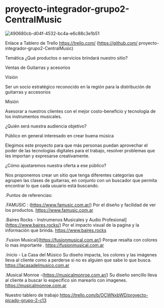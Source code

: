 # proyecto-integrador-grupo2-CentralMusic
![490680cb-d04f-4532-bc4a-e6c88c3e1b51](https://user-images.githubusercontent.com/98064522/155972412-e28a510f-172a-4247-8bf0-789781142635.jpg)



Enlace a Tablero de Trello https://trello.com/
(https://github.com/ proyecto-integrador-grupo2-CentralMusic)

Temática
¿Qué productos o servicios brindará nuestro sitio?

Ventas de Guitarras y acesorios

Visión

Ser un socio estratégico reconocido en la región para la distribución de guitarras y accesorios

Misión

Asesorar a nuestros clientes con el mejor costo-beneficio y tecnología de los instrumentos musicales.

¿Quién será nuestra audiencia objetivo?

Público en general interesado en crear buena música

Elegimos este proyecto para que más personas puedan aprovechar el poder de las tecnologías digitales para el trabajo, resolver problemas que les importan y expresarse creativamente.

¿Cómo ajustaremos nuestra oferta a ese público?

Nos proponemos crear un sitio que tenga diferentes categorías que agrupen las clases de guitarras, en conjunto con un buscador que permita encontrar lo que cada usuario está buscando.

.Puntos de referencias:

.FAMUSIC : (https://www.famusic.com.ar/) Por el diseño y facilidad de ver los productos.
https://www.famusic.com.ar

.Baires Rocks - Instrumenos Musicales y Audio Profesional](https://www.baires.rocks/) Por el impacto visual de la pagina y la información que brinda.
https://www.baires.rocks

.Fusion Musical](https://fusionmusical.com.ar/) Porque resalta con colores lo mas importante .
https://fusionmusical.com.ar

.Inicio - La Casa del Músico   Su diseño impacta, los colores y las imágenes lleva al cliente como a perderse si no es alguien que sabe lo que busca.
https://lacasadelmusico.com.ar

.Musical Monroe -(https://musicalmonroe.com.ar/) Su diseño sencillo lleva al cliente a buscar lo especifico sin marearlo con imagenes.
https://musicalmonroe.com.ar





Nuestro tablero de trabajo
https://trello.com/b/OCWNxbWD/proyecto-picado-grupo-2-c13
